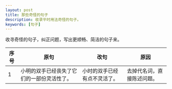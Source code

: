 ```yaml
---
layout: post
title: 那些奇怪的句子
description: 收录平时用法奇怪的句子。
keywords: [句子]
---
```

收寻奇怪的句子，纠正问题，写出更顺畅、简洁的句子来。

序号 | 原句 | 改句 | 原因
---- | ---- | ---- | ----
1 | 小明的双手已经丧失了它们的一部份灵活性了。 | 小时的双手已经有点不灵活了。 | 去掉代名词，直接陈述问题。
